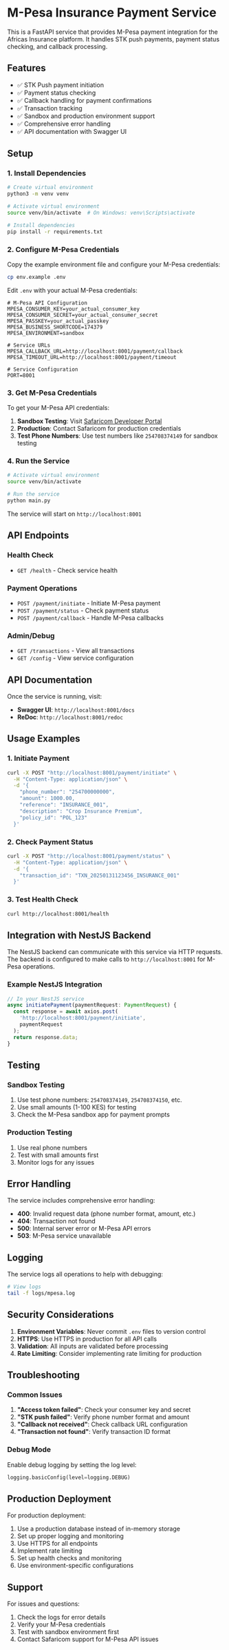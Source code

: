 # M-Pesa Insurance Payment Service

This is a FastAPI service that provides M-Pesa payment integration for the Africas Insurance platform. It handles STK push payments, payment status checking, and callback processing.

## Features

- ✅ STK Push payment initiation
- ✅ Payment status checking
- ✅ Callback handling for payment confirmations
- ✅ Transaction tracking
- ✅ Sandbox and production environment support
- ✅ Comprehensive error handling
- ✅ API documentation with Swagger UI

## Setup

### 1. Install Dependencies

```bash
# Create virtual environment
python3 -m venv venv

# Activate virtual environment
source venv/bin/activate  # On Windows: venv\Scripts\activate

# Install dependencies
pip install -r requirements.txt
```

### 2. Configure M-Pesa Credentials

Copy the example environment file and configure your M-Pesa credentials:

```bash
cp env.example .env
```

Edit `.env` with your actual M-Pesa credentials:

```env
# M-Pesa API Configuration
MPESA_CONSUMER_KEY=your_actual_consumer_key
MPESA_CONSUMER_SECRET=your_actual_consumer_secret
MPESA_PASSKEY=your_actual_passkey
MPESA_BUSINESS_SHORTCODE=174379
MPESA_ENVIRONMENT=sandbox

# Service URLs
MPESA_CALLBACK_URL=http://localhost:8001/payment/callback
MPESA_TIMEOUT_URL=http://localhost:8001/payment/timeout

# Service Configuration
PORT=8001
```

### 3. Get M-Pesa Credentials

To get your M-Pesa API credentials:

1. **Sandbox Testing**: Visit [Safaricom Developer Portal](https://developer.safaricom.co.ke/)
2. **Production**: Contact Safaricom for production credentials
3. **Test Phone Numbers**: Use test numbers like `254708374149` for sandbox testing

### 4. Run the Service

```bash
# Activate virtual environment
source venv/bin/activate

# Run the service
python main.py
```

The service will start on `http://localhost:8001`

## API Endpoints

### Health Check
- `GET /health` - Check service health

### Payment Operations
- `POST /payment/initiate` - Initiate M-Pesa payment
- `POST /payment/status` - Check payment status
- `POST /payment/callback` - Handle M-Pesa callbacks

### Admin/Debug
- `GET /transactions` - View all transactions
- `GET /config` - View service configuration

## API Documentation

Once the service is running, visit:
- **Swagger UI**: `http://localhost:8001/docs`
- **ReDoc**: `http://localhost:8001/redoc`

## Usage Examples

### 1. Initiate Payment

```bash
curl -X POST "http://localhost:8001/payment/initiate" \
  -H "Content-Type: application/json" \
  -d '{
    "phone_number": "254700000000",
    "amount": 1000.00,
    "reference": "INSURANCE_001",
    "description": "Crop Insurance Premium",
    "policy_id": "POL_123"
  }'
```

### 2. Check Payment Status

```bash
curl -X POST "http://localhost:8001/payment/status" \
  -H "Content-Type: application/json" \
  -d '{
    "transaction_id": "TXN_20250131123456_INSURANCE_001"
  }'
```

### 3. Test Health Check

```bash
curl http://localhost:8001/health
```

## Integration with NestJS Backend

The NestJS backend can communicate with this service via HTTP requests. The backend is configured to make calls to `http://localhost:8001` for M-Pesa operations.

### Example NestJS Integration

```typescript
// In your NestJS service
async initiatePayment(paymentRequest: PaymentRequest) {
  const response = await axios.post(
    'http://localhost:8001/payment/initiate',
    paymentRequest
  );
  return response.data;
}
```

## Testing

### Sandbox Testing

1. Use test phone numbers: `254708374149`, `254708374150`, etc.
2. Use small amounts (1-100 KES) for testing
3. Check the M-Pesa sandbox app for payment prompts

### Production Testing

1. Use real phone numbers
2. Test with small amounts first
3. Monitor logs for any issues

## Error Handling

The service includes comprehensive error handling:

- **400**: Invalid request data (phone number format, amount, etc.)
- **404**: Transaction not found
- **500**: Internal server error or M-Pesa API errors
- **503**: M-Pesa service unavailable

## Logging

The service logs all operations to help with debugging:

```bash
# View logs
tail -f logs/mpesa.log
```

## Security Considerations

1. **Environment Variables**: Never commit `.env` files to version control
2. **HTTPS**: Use HTTPS in production for all API calls
3. **Validation**: All inputs are validated before processing
4. **Rate Limiting**: Consider implementing rate limiting for production

## Troubleshooting

### Common Issues

1. **"Access token failed"**: Check your consumer key and secret
2. **"STK push failed"**: Verify phone number format and amount
3. **"Callback not received"**: Check callback URL configuration
4. **"Transaction not found"**: Verify transaction ID format

### Debug Mode

Enable debug logging by setting the log level:

```python
logging.basicConfig(level=logging.DEBUG)
```

## Production Deployment

For production deployment:

1. Use a production database instead of in-memory storage
2. Set up proper logging and monitoring
3. Use HTTPS for all endpoints
4. Implement rate limiting
5. Set up health checks and monitoring
6. Use environment-specific configurations

## Support

For issues and questions:
1. Check the logs for error details
2. Verify your M-Pesa credentials
3. Test with sandbox environment first
4. Contact Safaricom support for M-Pesa API issues 